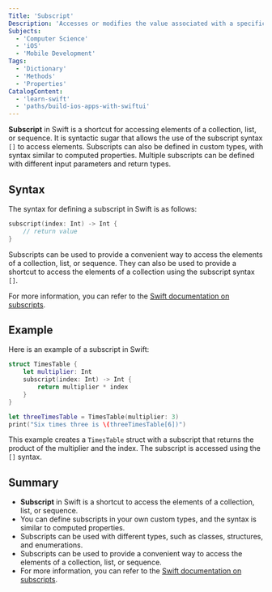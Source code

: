 ```yaml
---
Title: 'Subscript'
Description: 'Accesses or modifies the value associated with a specific key in a dictionary.'
Subjects:
  - 'Computer Science'
  - 'iOS'
  - 'Mobile Development'
Tags:
  - 'Dictionary'
  - 'Methods'
  - 'Properties'
CatalogContent:
  - 'learn-swift'
  - 'paths/build-ios-apps-with-swiftui'
---
```



**Subscript** in Swift is a shortcut for accessing elements of a collection, list, or sequence. It is syntactic sugar that allows the use of the subscript syntax `[]` to access elements. Subscripts can also be defined in custom types, with syntax similar to computed properties. Multiple subscripts can be defined with different input parameters and return types.


## Syntax

The syntax for defining a subscript in Swift is as follows:

```swift
subscript(index: Int) -> Int {
    // return value
}
```

Subscripts can be used to provide a convenient way to access the elements of a collection, list, or sequence. They can also be used to provide a shortcut to access the elements of a collection using the subscript syntax `[]`.

For more information, you can refer to the [Swift documentation on subscripts](https://docs.swift.org/swift-book/LanguageGuide/Subscripts.html).

## Example

Here is an example of a subscript in Swift:

```swift
struct TimesTable {
    let multiplier: Int
    subscript(index: Int) -> Int {
        return multiplier * index
    }
}

let threeTimesTable = TimesTable(multiplier: 3)
print("Six times three is \(threeTimesTable[6])")
```

This example creates a `TimesTable` struct with a subscript that returns the product of the multiplier and the index. The subscript is accessed using the `[]` syntax.  

## Summary

- **Subscript** in Swift is a shortcut to access the elements of a collection, list, or sequence.  
- You can define subscripts in your own custom types, and the syntax is similar to computed properties.
- Subscripts can be used with different types, such as classes, structures, and enumerations.  
- Subscripts can be used to provide a convenient way to access the elements of a collection, list, or sequence.
- For more information, you can refer to the [Swift documentation on subscripts](https://docs.swift.org/swift-book/LanguageGuide/Subscripts.html).
